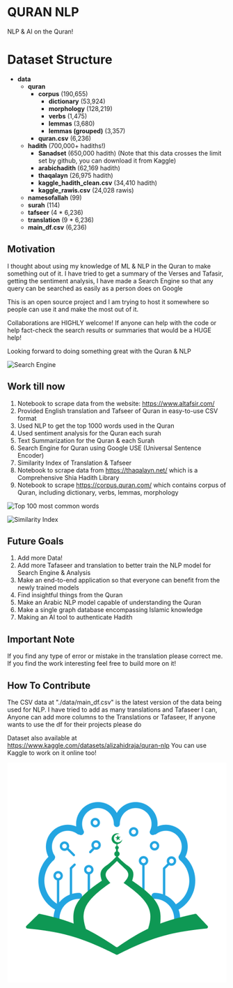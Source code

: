 # QURAN NLP

NLP & AI on the Quran!


# Dataset Structure

- **data**
  - **quran**
    - **corpus** (190,655)
      - **dictionary** (53,924)
      - **morphology** (128,219)
      - **verbs** (1,475)
      - **lemmas** (3,680)
      - **lemmas (grouped)** (3,357)
    - **quran.csv** (6,236)
  - **hadith** (700,000+ hadiths!)
    - **Sanadset** (650,000 hadith) (Note that this data crosses the limit set by github, you can download it from Kaggle)
    - **arabichadith** (62,169 hadith)
    - **thaqalayn** (26,975 hadith)
    - **kaggle_hadith_clean.csv** (34,410 hadith)
    - **kaggle_rawis.csv** (24,028 rawis)
  - **namesofallah** (99)
  - **surah** (114)
  - **tafseer** (4 * 6,236)
  - **translation** (9 * 6,236)
  - **main_df.csv** (6,236)


## Motivation

I thought about using my knowledge of ML & NLP in the Quran to make something out of it. I have tried to
get a summary of the Verses and Tafasir, getting the sentiment analysis, I have made a Search Engine so that 
any query can be searched as easily as a person does on Google

This is an open source project and I am trying to host it somewhere so people can use it and make the most out of it.

Collaborations are HIGHLY welcome! If anyone can help with the code or help fact-check the search results or summaries 
that would be a HUGE help!

Looking forward to doing something great with the Quran & NLP

![Search Engine](images/searchengine.png)

## Work till now

1. Notebook to scrape data from the website: https://www.altafsir.com/
2. Provided English translation and Tafseer of Quran in easy-to-use CSV format
3. Used NLP to get the top 1000 words used in the Quran
4. Used sentiment analysis for the Quran each surah
5. Text Summarization for the Quran & each Surah
6. Search Engine for Quran using Google USE (Universal Sentence Encoder)
7. Similarity Index of Translation & Tafseer
8. Notebook to scrape data from https://thaqalayn.net/ which is a Comprehensive Shia Hadith Library 
9. Notebook to scrape https://corpus.quran.com/ which contains corpus of Quran, including dictionary, verbs, lemmas, morphology
   

![Top 100 most common words](images/topmost.png)



![Similarity Index](images/textrelation.png)

## Future Goals

1. Add more Data!
2. Add more Tafaseer and translation to better train the NLP model for Search Engine & Analysis
3. Make an end-to-end application so that everyone can benefit from the newly trained models
4. Find insightful things from the Quran
5. Make an Arabic NLP model capable of understanding the Quran
6. Make a single graph database encompassing Islamic knowledge
7. Making an AI tool to authenticate Hadith


## Important Note

If you find any type of error or mistake in the translation please correct me. If you find the work interesting feel free to build more on it!


## How To Contribute

The CSV data at "./data/main_df.csv" is the latest version of the data being used for NLP. I have tried to add as many 
translations and Tafaseer I can, Anyone can add more columns to the Translations or Tafaseer, If anyone wants to use the 
df for their projects please do

Dataset also available at https://www.kaggle.com/datasets/alizahidraja/quran-nlp 
You can use Kaggle to work on it online too!




![Islam & AI](images/islam_ai.png)
